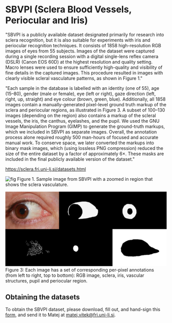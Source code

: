 # SBVPI (Sclera Blood Vessels, Periocular and Iris) 

"SBVPI is a publicly available dataset designated primarily for research into sclera recognition, but it is also suitable for experiments with iris and periocular recognition techniques. It consists of 1858 high-resolution RGB images of eyes from 55 subjects. Images of the dataset were captured during a single recording session with a digital single-lens reflex camera (DSLR) (Canon EOS 60D) at the highest resolution and quality setting. Macro lenses were used to ensure sufficiently high-quality and visibility of fine details in the captured images. This procedure resulted in images with clearly visible scleral vasculature patterns, as shown in Figure 1." 

"Each sample in the database is labelled with an identity (one of 55), age (15–80), gender (male or female), eye (left or right), gaze direction (left, right, up, straight) and eye colour (brown, green, blue). Additionally, all 1858 images contain a manually-generated pixel-level ground truth markup of the sclera and periocular regions, as illustrated in Figure 3. A subset of 100–130 images (depending on the region) also contains a markup of the scleral vessels, the iris, the canthus, eyelashes, and the pupil. We used the GNU Image Manipulation Program (GIMP) to generate the ground-truth markups, which we included in SBVPI as separate images. Overall, the annotation process alone required roughly 500 man-hours of focused and accurate manual work. To conserve space, we later converted the markups into binary mask images, which (using lossless PNG compression) reduced the size of the entire dataset by a factor of approximately 6×. These masks are included in the final publicly available version of the dataset."

https://sclera.fri.uni-lj.si/datasets.html

![fig](Vasc.png)
Figure 1. Sample image from SBVPI with a zoomed in region that shows the sclera vasculature.

![fig](Annotations.png)
Figure 3: Each image has a set of corresponding per-pixel annotations (from left to right, top to bottom): RGB image, sclera, iris, vascular structures, pupil and periocular region.

## Obtaining the datasets
To obtain the SBVPI dataset, please download, fill out, and hand-sign this [form](https://docs.google.com/document/d/1HhR0T5qhzipRxUeDspZmqWiR5OGGT10yTnPDfnfQeBw/edit?tab=t.0), and send it to Matej at matej.vitek@fri.uni-lj.si.


